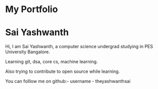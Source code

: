 # My Portfolio
# Sai Yashwanth



Hi, I am Sai Yashwanth, a computer science undergrad studying in PES University Bangalore.








Learning git, dsa, core cs, machine learning.









Also trying to contribute to open source while learning.









You can folllow me on github:- username - theyashwanthsai
